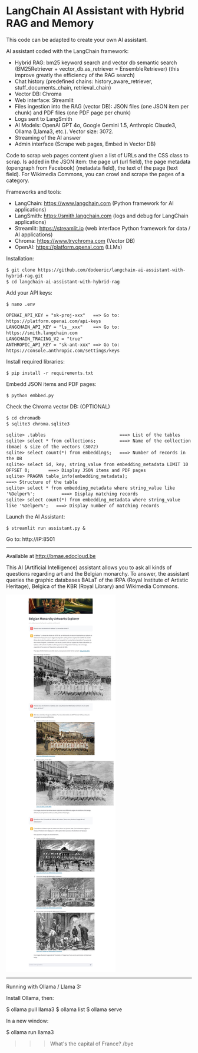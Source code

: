 # LangChain AI Assistant with Hybrid RAG and Memory

This code can be adapted to create your own AI assistant.

AI assistant coded with the LangChain framework:

- Hybrid RAG: bm25 keyword search and vector db semantic search (BM25Retriever + vector_db.as_retriever = EnsembleRetriever) (this improve greatly the efficiency of the RAG search)
- Chat history (predefined chains: history_aware_retriever, stuff_documents_chain, retrieval_chain)
- Vector DB: Chroma
- Web interface: Streamlit
- Files ingestion into the RAG (vector DB): JSON files (one JSON item per chunk) and PDF files (one PDF page per chunk)
- Logs sent to LangSmith
- AI Models: OpenAI GPT 4o, Google Gemini 1.5, Anthropic Claude3, Ollama (Llama3, etc.). Vector size: 3072.
- Streaming of the AI answer
- Admin interface (Scrape web pages, Embed in Vector DB)

Code to scrap web pages content given a list of URLs and the CSS class to scrap. Is added in the JSON item: the page url (url field), the page metadata (opengraph from Facebook) (metadata field), the text of the page (text field). For Wikimedia Commons, you can crowl and scrape the pages of a category.
 
Frameworks and tools:

- LangChain: https://www.langchain.com (Python framework for AI applications)
- LangSmith: https://smith.langchain.com (logs and debug for LangChain applications)
- Streamlit: https://streamlit.io (web interface Python framework for data / AI applications)
- Chroma: https://www.trychroma.com (Vector DB)
- OpenAI: https://platform.openai.com (LLMs)

Installation:

```
$ git clone https://github.com/dodeeric/langchain-ai-assistant-with-hybrid-rag.git
$ cd langchain-ai-assistant-with-hybrid-rag
```

Add your API keys:

```
$ nano .env
```

```
OPENAI_API_KEY = "sk-proj-xxx"   ==> Go to: https://platform.openai.com/api-keys
LANGCHAIN_API_KEY = "ls__xxx"    ==> Go to: https://smith.langchain.com
LANGCHAIN_TRACING_V2 = "true"    
ANTHROPIC_API_KEY = "sk-ant-xxx" ==> Go to: https://console.anthropic.com/settings/keys
```

Install required libraries:

```
$ pip install -r requirements.txt
```

Embedd JSON items and PDF pages:

```
$ python embbed.py
```

Check the Chroma vector DB: (OPTIONAL)

```
$ cd chromadb
$ sqlite3 chroma.sqlite3
```
```
sqlite> .tables                            ===> List of the tables
sqlite> select * from collections;         ===> Name of the collection (bmae) & size of the vectors (3072)
sqlite> select count(*) from embeddings;   ===> Number of records in the DB
sqlite> select id, key, string_value from embedding_metadata LIMIT 10 OFFSET 0;       ===> Display JSON items and PDF pages
sqlite> PRAGMA table_info(embedding_metadata);                                        ===> Structure of the table   
sqlite> select * from embedding_metadata where string_value like '%Delper%';          ===> Display matching records
sqlite> select count(*) from embedding_metadata where string_value like '%Delper%';   ===> Display number of matching records
```

Launch the AI Assistant:

```
$ streamlit run assistant.py &
```

Go to: http://IP:8501

---

Available at http://bmae.edocloud.be

This AI (Artificial Intelligence) assistant allows you to ask all kinds of questions regarding art and the Belgian monarchy. To answer, the assistant queries the graphic databases BALaT of the IRPA (Royal Institute of Artistic Heritage), Belgica of the KBR (Royal Library) and Wikimedia Commons.

![bmae](./images/screenshot.jpg)

---

Running with Ollama / Llama 3:

Install Ollama, then:

$ ollama pull llama3
$ ollama list
$ ollama serve

In a new window:

$ ollama run llama3
>>> What's the capital of France?
>>> /bye
